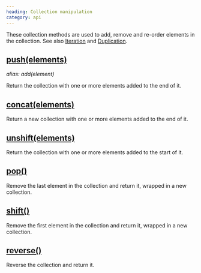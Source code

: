 ```yaml
--- 
heading: Collection manipulation
category: api
---
```


These collection methods are used to add, remove and re-order elements in the collection. See also [Iteration](/api/#iteration) and [Duplication](/api/#duplicate).

## [push(elements)](/api/push/)
_alias: add(element)_

Return the collection with one or more elements added to the end of it.

## [concat(elements)](/api/concat/)

Return a new collection with one or more elements added to the end of it.

## [unshift(elements)](/api/unshift/)

Return the collection with one or more elements added to the start of it.

## [pop()](/api/pop/)

Remove the last element in the collection and return it, wrapped in a new collection.

## [shift()](/api/shift/)

Remove the first element in the collection and return it, wrapped in a new collection.

## [reverse()](/api/reverse/)

Reverse the collection and return it.

